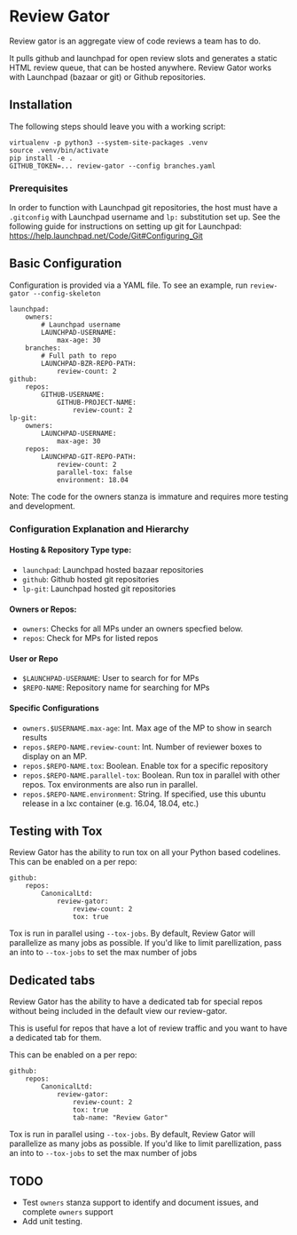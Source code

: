 Review Gator
=============

Review gator is an aggregate view of code reviews a team has to do.

It pulls github and launchpad for open review slots and generates a static HTML
review queue, that can be hosted anywhere. Review Gator works with Launchpad 
(bazaar or git) or Github repositories.

Installation
------------

The following steps should leave you with a working script:

```
virtualenv -p python3 --system-site-packages .venv
source .venv/bin/activate
pip install -e .
GITHUB_TOKEN=... review-gator --config branches.yaml
```

### Prerequisites

In order to function with Launchpad git repositories, the host must
have a `.gitconfig` with Launchpad username and `lp:` substitution set up.
See the following guide for instructions on setting up git for Launchpad:
https://help.launchpad.net/Code/Git#Configuring_Git

Basic Configuration
-------------------

Configuration is provided via a YAML file. To see an example, run 
`review-gator --config-skeleton`

```
launchpad:
    owners:
        # Launchpad username
        LAUNCHPAD-USERNAME:
            max-age: 30
    branches:
        # Full path to repo
        LAUNCHPAD-BZR-REPO-PATH:
            review-count: 2
github:
    repos:
        GITHUB-USERNAME:
            GITHUB-PROJECT-NAME:
                review-count: 2
lp-git:
    owners:
        LAUNCHPAD-USERNAME:
            max-age: 30
    repos:
        LAUNCHPAD-GIT-REPO-PATH:
            review-count: 2
            parallel-tox: false
            environment: 18.04
```

Note: The code for the owners stanza is immature and requires more testing and
development. 

### Configuration Explanation and Hierarchy

#### Hosting & Repository Type type:
    
* `launchpad`: Launchpad hosted bazaar repositories
* `github`: Github hosted git repositories
* `lp-git`: Launchpad hosted git repositories

#### Owners or Repos:

* `owners`: Checks for all MPs under an owners specfied below.
* `repos`: Check for MPs for listed repos

#### User or Repo

* `$LAUNCHPAD-USERNAME`: User to search for for MPs
* `$REPO-NAME`: Repository name for searching for MPs

#### Specific Configurations
* `owners.$USERNAME.max-age`: Int. Max age of the MP to show in search results
* `repos.$REPO-NAME.review-count`: Int. Number of reviewer boxes to display on an MP.
* `repos.$REPO-NAME.tox`: Boolean. Enable tox for a specific repository
* `repos.$REPO-NAME.parallel-tox`: Boolean. Run tox in parallel with other repos. Tox environments are also run in parallel.
* `repos.$REPO-NAME.environment`: String. If specified, use this ubuntu release in a lxc container (e.g. 16.04, 18.04, etc.)

Testing with Tox
------------

Review Gator has the ability to run tox on all your Python based codelines.
This can be enabled on a per repo:

```
github:
    repos:
        CanonicalLtd:
            review-gator:
                review-count: 2
                tox: true
```

Tox is run in parallel using `--tox-jobs`. By default, Review Gator will parallelize 
as many jobs as possible. If you'd like to limit parellization, pass an into to `--tox-jobs` 
to set the max number of jobs

Dedicated tabs
------------

Review Gator has the ability to have a dedicated tab for special repos without being 
included in the default view our review-gator.

This is useful for repos that have a lot of review traffic and you want to have a 
dedicated tab for them.

This can be enabled on a per repo:

```
github:
    repos:
        CanonicalLtd:
            review-gator:
                review-count: 2
                tox: true
                tab-name: "Review Gator"
```

Tox is run in parallel using `--tox-jobs`. By default, Review Gator will parallelize 
as many jobs as possible. If you'd like to limit parellization, pass an into to `--tox-jobs` 
to set the max number of jobs

TODO
-----

* Test `owners` stanza support to identify and document issues, and 
  complete `owners` support
* Add unit testing.
